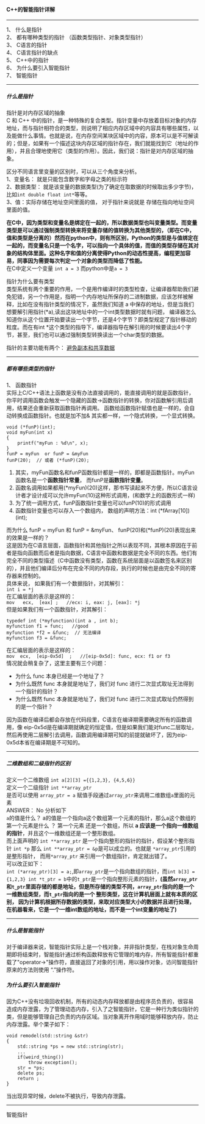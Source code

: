 #### C++的智能指针详解
-------
1、 什么是指针  
2、 都有哪种类型的指针  （函数类型指针、对象类型指针）  
3、 C语言的指针  
4、 C语言指针的缺点  
5、 C++中的指针  
6、 为什么要引入智能指针  
7、 智能指针  

----------------------
##### 什么是指针
指针是对内存区域的抽象  
C 和 C++ 中的指针，是一种特殊的复合类型。指针变量中存放着目标对象的内存地址，而与指针相符合的类型，则说明了相应内存区域中的内容具有哪些属性，以及能做什么事情。也就是说，在内存空间某块区域中的内容，原本可以是不可解读的；但是，如果有一个描述这块内存区域的指针存在，我们就能找到它（地址的作用），并且合理地使用它（类型的作用）。因此，我们说：指针是对内存区域的抽象。


区分不同语言里变量的区别时，可以从三个角度来分析。  
1、变量名： 就是只能包含数字和字母之类的标示符  
2、数据类型： 就是该变量的数据类型(为了确定在取数据的时候取出多少字节)，比如`int double float int*`等等。   
3、值：实际存储在地址空间里面的值， 对于指针来说就是 存储在指向地址空间里面的值。  

**在C中，因为类型和变量名是绑定在一起的，所以数据类型也叫变量类型。而变量类型是可以通过强制类型转换来将变量存储的值转换为其他类型的，（即在C中，值和类型是分离的）然而在python中，则有所区别，Python的类型是与值绑定在一起的，而变量名只是一个名字，可以指向一个具体的值，而值的类型存储在其对象的结构体里面。这种名字和值的分离使得Python的动态性提高，编程更加容易，同事因为需要每次判定一个对象的类型而降低了性能。**  
在C中定义一个变量 `int a = 3` 而python中是`a = 3`
  

指针为什么要有类型  
类型系统有两个重要的作用，一个是用作编译时的类型检查，让编译器帮助我们避免犯错，另一个作用是，指明一个内存地址所保存的二进制数据，应该怎样被解释，比如在没有指针类型的情况下，虽然我们知道 a 中保存的地址，但是当我们想要解引用指针(*a),读出这块地址中的一个int类型数据时就有问题， 编译器怎么知道你从这个位置开始要读出一个字节，还是4个字节？即类型规定了指针移动的粒度。而在有int \*这个类型的指导下，编译器指导在解引用的时候要读出4个字节，甚至，我们也可以通过强制类型转换读出一个char类型的数据。

指针的主要功能有两个： [避免副本和共享数据](https://www.zhihu.com/question/31022750)  

---------
##### 都有哪些类型的指针  
1、 函数指针  
实际上C/C++语法上函数是没有办法直接调用的，能直接调用的就是函数指针，你平时调用函数会触发一个隐藏的函数->函数指针的转换，你对函数解引用后调用，结果还会重新获取函数指针再调用。 函数给函数指针赋值也是一样的，会自动转换成函数指针。也就是加不加& 其实都一样，一个隐式转换，一个显式转换。  
	
	void (*funP)(int);
	void myFun(int x)
	{
		printf("myFun : %d\n", x);
	}
	funP = myFun  or funP = &myFun
	funP(20);  // 或者 (*funP)(20);

1. 其实，myFun函数名和funP函数指针都是一样的，即都是函数指针。myFun函数名是一个**函数指针常量**， 而funP是**函数指针变量**。
2. 函数名调用如果都用(*myFun)(20)这样，那书写读起来不方便，所以C语言设计者才设计成可以允许myFun(10)这种形式调用，(和数学上的函数形式一样)
3. 为了统一调用方式，funP函数指针变量也可以funP(10)的形式调用
4. 函数指针变量也可以存入一个数组内， 数组的声明方法：int (*fArray[10])(int);

而为什么 funP = myFun 和 funP = &myFun、 funP(20)和(*funP)(20)表现出来的效果是一样的？  
这是因为在C语言层面，函数指针和其他指针之所以表现不同，其根本原因在于前者是指向函数而后者是指向数据，C语言中函数和数据是完全不同的东西。他们有完全不同的类型描述（C中函数没有类型，函数在系统层面是以函数签名来区别的），并且他们编译后分布在完全不同的内存段，执行的时候也是由完全不同的寄存器来控制的。  
具体来说， 如果我们有一个数据指针，对其解引：  
`int i = *j`  
在汇编层面的表示是这样的：  
`mov   ecx,  [eax] ;   //ecx: i, eax: j, [eax]: *j`  
但是如果我们有一个函数指针，对其解引：  

	typedef int (*myfunction)(int a , int b);
	myfunction f1 = func;   //good
	myfunction *f2 = &func;  // 无法编译
    myfunction f3 = &func;

在汇编层面的表示是这样的：  
`mov  ecx,  [eip-0x5d]  ;   //[eip-0x5d]: func, ecx: f1 or f3`  
情况就会稍复杂了，这里主要有三个问题： 
 
- 为什么 func 本身已经是一个地址了？
- 为什么既然 func 本身就是地址了，我们对 func 进行二次显式取址无法得到一个指针的指针？
- 为什么既然 func 本身就是地址了，我们对 func 进行二次显式取址仍然得到的是一个指针？

因为函数在编译后都会存放在代码段里，C语言在编译期需要确定所有的函数调用，像 eip-0x5d是在编译期就确定的恒定值，但是如果我们能对func二层取址，然后再使用二层解引去调用，函数调用编译期可知的前提就破坏了，因为eip-0x5d本省在编译期是不可知的。


---------

##### 二维数组和二级指针的区别  
定义一个二维数组 `int a[2][3] ={{1,2,3}, {4,5,6}}`  
定义一个二级指针 `int **array_ptr`  
是否可以使用 `array_ptr = a` 赋值手段通过`array_ptr`来调用二维数组`a`里面的元素  
ANSWER： No 分析如下  
`a`的值是什么？ a的值是一个指向a这个数组第一个元素的指针，那么a这个数组的第一个元素是什么 ？ 第一个元素 还是一个数组，所以 **a 应该是一个指向一维数组的指针**，并且这个一维数组还是一个整形数组。  
而上面声明的 `int **array_ptr` 是一个指向整形的指针的指针，假设某个整形指针 `int *p` 那么 `int **array_ptr = &p`是可以成立的。也就是 `*array_ptr`引用的是整形指针， 而用`*array_ptr` 来引用一个数组指针，肯定就出错了。   
可以改正如下：  
`int (*array_ptr)[3] = a;`,即`array_ptr`是一个指向数组的指针，而`int b[3] = {1,2,3} int *t_ptr = b`中的`t_ptr`是一个指向整形元素的指针，**(虽然`array_ptr`和`t_ptr`里面存储的都是地址，但是所存储的类型不同，`array_ptr`指向的是一个 一维数组类型，而`t_ptr`指向的是一个 整形类型，这在计算机层面上就有本质的区别， 因为计算机根据所存数据的类型，来取对应类型大小的数据并且进行处理，在机器看来，它是一个一维int数组的地址，而不是一个int变量的地址了)**


----------
##### 什么是智能指针  
对于编译器来说，智能指针实际上是一个栈对象，并非指针类型，在栈对象生命周期即将结束时，智能指针通过析构函数释放有它管理的堆内存，所有智能指针都重载了"operator->"操作符，直接返回了对象的引用，用以操作对象，访问智能指针原来的方法则使用 “.”操作符。

#####  为什么要引入智能指针  
因为C++没有垃圾回收机制，所有的动态内存释放都是由程序员负责的，很容易造成内存泄露，为了管理动态内存，引入了之智能指针，它是一种行为类似指针的类，但是能够管理自己负责的内存区域。当对象离开作用域时能够释放内存，防止内存泄露。举个栗子如下：  

	void remodel(std::string &str)
	{
		std::string *ps = new std::string(str);
		...
		if(weird_thing())
			throw exception();
		str = *ps;
		delete ps;
		return ;
	}
当出现异常时候，delete不被执行，导致内存泄露。

--------
智能指针
